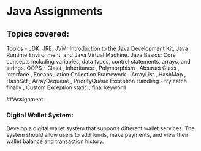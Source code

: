 # Java Assignments

## Topics covered:
Topics -
JDK, JRE, JVM: Introduction to the Java Development Kit, Java Runtime Environment, and Java Virtual Machine.
Java Basics: Core concepts including variables, data types, control statements, arrays, and strings.
OOPS - Class , Inheritance , Polymorphism , Abstract Class , Interface , Encapsulation
Collection Framework - ArrayList , HashMap , HashSet , ArrayDequeue , PriorityQueue
Exception Handling - try catch finally , Custom Exception
static  , final keyword


##Assignment:
### Digital Wallet System:
Develop a digital wallet system that supports different wallet services. The system should allow users to add funds, make payments, and view their wallet balance and transaction history.